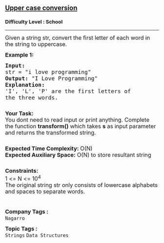 <h2><a href="https://practice.geeksforgeeks.org/problems/upper-case-conversion5419/1?page=5&category[]=Strings&sortBy=submissions">Upper case conversion</a></h2><h3>Difficulty Level : School</h3><hr><div class="problems_problem_content__Xm_eO"><p><span style="font-size:18px">Given a string str, convert the first letter of each word in the string to uppercase.&nbsp;</span></p>

<p><span style="font-size:18px"><strong>Example 1:</strong></span></p>

<pre><span style="font-size:18px"><strong>Input:</strong>
str = "i love programming"
<strong>Output:</strong> "I Love Programming"
<strong>Explanation</strong></span><span style="font-size:18px"><strong>:</strong>
'I', 'L', 'P' are the first letters of 
the three words.</span></pre>

<p><br>
<span style="font-size:18px"><strong>Your Task: &nbsp;</strong><br>
You dont need to read input or print anything. Complete the function <strong>transform()</strong> which takes <strong>s</strong> as input parameter and returns the transformed string.</span></p>

<p><br>
<span style="font-size:18px"><strong>Expected Time Complexity: </strong>O(N)<br>
<strong>Expected Auxiliary Space:</strong> O(N) to store resultant string &nbsp;</span></p>

<p><br>
<span style="font-size:18px"><strong>Constraints:</strong><br>
1 &lt;= N &lt;= 10<sup>4</sup><br>
The original string str only consists of lowercase alphabets and spaces to separate words.</span></p>

<p>&nbsp;</p>
</div><p><span style=font-size:18px><strong>Company Tags : </strong><br><code>Nagarro</code>&nbsp;<br><p><span style=font-size:18px><strong>Topic Tags : </strong><br><code>Strings</code>&nbsp;<code>Data Structures</code>&nbsp;